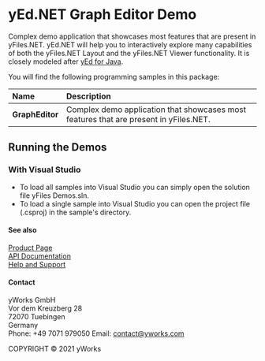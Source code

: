 
# yEd.NET Graph Editor Demo
Complex demo application that showcases most features that are present in yFiles.NET. yEd.NET will help you to interactively explore many capabilities of both the yFiles.NET Layout and the yFiles.NET Viewer functionality. It is closely modeled after [yEd for Java](http://www.yworks.com/en/products_yed_about.html). 

You will find the following programming samples in this package: 


| Name | Description 
|:---|:---
|**GraphEditor** | Complex demo application that showcases most features that are present in yFiles.NET. 

## Running the Demos

### With Visual Studio

* To load all samples into Visual Studio you can simply open the solution file yFiles Demos.sln. 
* To load a single sample into Visual Studio you can open the project file (.csproj) in the sample's directory. 




#### See also
[Product Page](https://www.yworks.com/products/yfiles.net)  
[API Documentation](https://docs.yworks.com/yfiles.net/Index.html)    
[Help and Support](https://www.yworks.com/products/yfiles/support)


#### Contact
yWorks GmbH  
Vor dem Kreuzberg 28  
72070 Tuebingen  
Germany  
Phone: +49 7071 979050
Email: contact@yworks.com

COPYRIGHT &#x00A9; 2021 yWorks   


